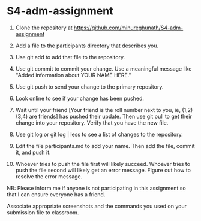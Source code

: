 # S4-adm-assignment

1. Clone the repository at https://github.com/minureghunath/S4-adm-assignment

2. Add a file to the participants directory that describes you.

3. Use git add to add that file to the repository.

4. Use git commit to commit your change. Use a meaningful message like "Added information about YOUR NAME HERE."

5. Use git push to send your change to the primary repository.

6. Look online to see if your change has been pushed.

7. Wait until your friend [Your friend is the roll number next to you, ie, (1,2) (3,4) are friends] has pushed their update. Then use git pull to get their change into your repository. Verify that you have the new file.

8. Use git log or git log | less to see a list of changes to the repository.

9. Edit the file participants.md to add your name. Then add the file, commit it, and push it.

10. Whoever tries to push the file first will likely succeed. Whoever tries to push the file second will likely get an error message. Figure out how to resolve the error message.

NB: Please inform me if anyone is not participating in this assignment so that I can ensure everyone has a friend.


Associate appropriate screenshots and the commands you used on your submission file to classroom.
